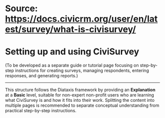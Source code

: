 # Source: https://docs.civicrm.org/user/en/latest/survey/what-is-civisurvey/

# Setting up and using CiviSurvey

(To be developed as a separate guide or tutorial page focusing on step-by-step instructions for creating surveys, managing respondents, entering responses, and generating reports.)

---

This structure follows the Diataxis framework by providing an **Explanation** at a **Basic** level, suitable for non-expert non-profit users who are learning what CiviSurvey is and how it fits into their work. Splitting the content into multiple pages is recommended to separate conceptual understanding from practical step-by-step instructions.